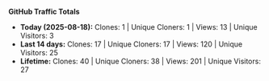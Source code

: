 
**GitHub Traffic Totals**

- **Today (2025-08-18):** Clones: 1 | Unique Cloners: 1 | Views: 13 | Unique Visitors: 3
- **Last 14 days:** Clones: 17 | Unique Cloners: 17 | Views: 120 | Unique Visitors: 25
- **Lifetime:** Clones: 40 | Unique Cloners: 38 | Views: 201 | Unique Visitors: 27
